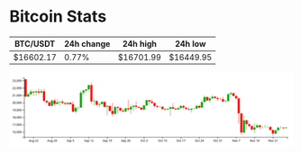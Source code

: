 # Bitcoin Stats

BTC/USDT|24h change|24h high|24h low|
|---|---|---|---|
|$16602.17|0.77%|$16701.99|$16449.95|

<img src="./chart.svg">

